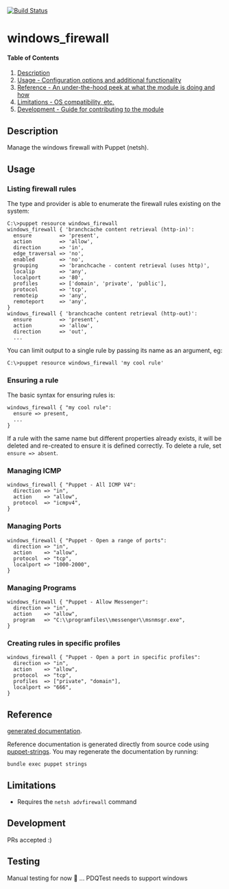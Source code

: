 [![Build Status](https://travis-ci.org/GeoffWilliams/puppet-windows_firewall.svg?branch=master)](https://travis-ci.org/GeoffWilliams/puppet-windows_firewall)
# windows_firewall

#### Table of Contents

1. [Description](#description)
1. [Usage - Configuration options and additional functionality](#usage)
1. [Reference - An under-the-hood peek at what the module is doing and how](#reference)
1. [Limitations - OS compatibility, etc.](#limitations)
1. [Development - Guide for contributing to the module](#development)

## Description

Manage the windows firewall with Puppet (netsh).

## Usage

### Listing firewall rules

The type and provider is able to enumerate the firewall rules existing on the system:

```shell
C:\>puppet resource windows_firewall
windows_firewall { 'branchcache content retrieval (http-in)':
  ensure         => 'present',
  action         => 'allow',
  direction      => 'in',
  edge_traversal => 'no',
  enabled        => 'no',
  grouping       => 'branchcache - content retrieval (uses http)',
  localip        => 'any',
  localport      => '80',
  profiles       => ['domain', 'private', 'public'],
  protocol       => 'tcp',
  remoteip       => 'any',
  remoteport     => 'any',
}
windows_firewall { 'branchcache content retrieval (http-out)':
  ensure         => 'present',
  action         => 'allow',
  direction      => 'out',
  ... 
```

You can limit output to a single rule by passing its name as an argument, eg:

```shell
C:\>puppet resource windows_firewall 'my cool rule'
```

### Ensuring a rule

The basic syntax for ensuring rules is: 

```puppet
windows_firewall { "my cool rule":
  ensure => present,
  ...
}
```

If a rule with the same name but different properties already exists, it will be deleted and re-created to
ensure it is defined correctly. To delete a rule, set `ensure => absent`.

### Managing ICMP
```puppet
windows_firewall { "Puppet - All ICMP V4":
  direction => "in",
  action    => "allow",
  protocol  => "icmpv4",
}
```

### Managing Ports

```puppet
windows_firewall { "Puppet - Open a range of ports":
  direction => "in",
  action    => "allow",
  protocol  => "tcp",
  localport => "1000-2000",
}
```

### Managing Programs

```puppet
windows_firewall { "Puppet - Allow Messenger":
  direction => "in",
  action    => "allow",
  program   => "C:\\programfiles\\messenger\\msnmsgr.exe",
}
```

### Creating rules in specific profiles
```shy
windows_firewall { "Puppet - Open a port in specific profiles":
  direction => "in",
  action    => "allow",
  protocol  => "tcp",
  profiles  => ["private", "domain"],
  localport => "666",
}
```

## Reference
[generated documentation](https://rawgit.com/GeoffWilliams/puppet-windows_firewall/master/doc/index.html).

Reference documentation is generated directly from source code using [puppet-strings](https://github.com/puppetlabs/puppet-strings).  You may regenerate the documentation by running:

```shell
bundle exec puppet strings
```

## Limitations
* Requires the `netsh advfirewall` command

## Development

PRs accepted :)

## Testing
Manual testing for now 🤮 ... PDQTest needs to support windows
